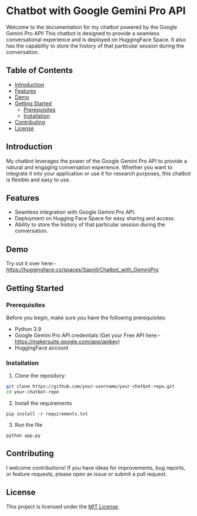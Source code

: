 # Chatbot with Google Gemini Pro API

Welcome to the documentation for my chatbot powered by the Google Gemini Pro API! This chatbot is designed to provide a seamless conversational experience and is deployed on HuggingFace Space. It also has the capability to store the history of that particular session during the conversation.

## Table of Contents
- [Introduction](#introduction)
- [Features](#features)
- [Demo](#demo)
- [Getting Started](#getting-started)
  - [Prerequisites](#prerequisites)
  - [Installation](#installation)
- [Contributing](#contributing)
- [License](#license)

## Introduction

My chatbot leverages the power of the Google Gemini Pro API to provide a natural and engaging conversation experience. Whether you want to integrate it into your application or use it for research purposes, this chatbot is flexible and easy to use.

## Features

- Seamless integration with Google Gemini Pro API.
- Deployment on Hugging Face Space for easy sharing and access.
- Ability to store the history of that particular session during the conversation.

## Demo

Try out it over here:- https://huggingface.co/spaces/Sapnil/Chatbot_with_GeminiPro

## Getting Started

### Prerequisites

Before you begin, make sure you have the following prerequisites:

- Python 3.9
- Google Gemini Pro API credentials (Get your Free API here:- https://makersuite.google.com/app/apikey)
- HuggingFace account

### Installation

1. Clone the repository:

```bash
git clone https://github.com/your-username/your-chatbot-repo.git
cd your-chatbot-repo
```

2. Install the requirements
```
pip install -r requirements.txt
```

3. Run the file
```
python app.py
```
## Contributing
I welcome contributions! If you have ideas for improvements, bug reports, or feature requests, please open an issue or submit a pull request.

## License

This project is licensed under the [MIT License](https://github.com/SapnilPatel/Chatbot_with_GeminiPro/blob/main/LICENSE).
